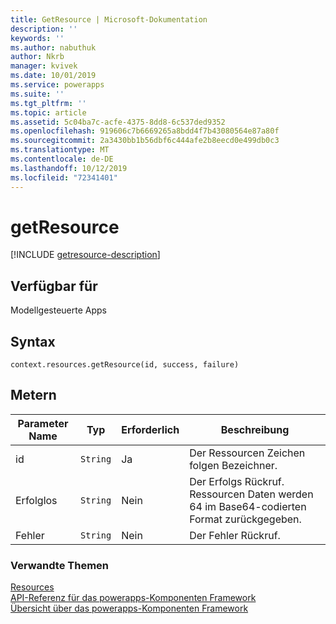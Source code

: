 ```yaml
---
title: GetResource | Microsoft-Dokumentation
description: ''
keywords: ''
ms.author: nabuthuk
author: Nkrb
manager: kvivek
ms.date: 10/01/2019
ms.service: powerapps
ms.suite: ''
ms.tgt_pltfrm: ''
ms.topic: article
ms.assetid: 5c04ba7c-acfe-4375-8dd8-6c537ded9352
ms.openlocfilehash: 919606c7b6669265a8bdd4f7b43080564e87a80f
ms.sourcegitcommit: 2a3430bb1b56dbf6c444afe2b8eecd0e499db0c3
ms.translationtype: MT
ms.contentlocale: de-DE
ms.lasthandoff: 10/12/2019
ms.locfileid: "72341401"
---
```

# <a name="getresource"></a>getResource

[!INCLUDE [getresource-description](includes/getresource-description.md)]

## <a name="available-for"></a>Verfügbar für 

Modellgesteuerte Apps

## <a name="syntax"></a>Syntax

`context.resources.getResource(id, success, failure)`

## <a name="parameters"></a>Metern

| Parameter Name|Typ|Erforderlich|Beschreibung|
| ------------- |----|--------|-----------|
|id|`String`|Ja|Der Ressourcen Zeichen folgen Bezeichner.|
|Erfolglos|`String`|Nein|Der Erfolgs Rückruf. Ressourcen Daten werden 64 im Base64-codierten Format zurückgegeben.|
|Fehler|`String`|Nein|Der Fehler Rückruf.|


### <a name="related-topics"></a>Verwandte Themen

[Resources](../resources.md)<br/>
[API-Referenz für das powerapps-Komponenten Framework](../../reference/index.md)<br/>
[Übersicht über das powerapps-Komponenten Framework](../../overview.md)